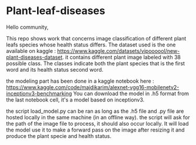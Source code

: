# Plant-leaf-diseases

Hello community,

This repo shows work that concerns image classification of different plant leafs species whose health status differs. The dataset used is the one available on kaggle : https://www.kaggle.com/datasets/vipoooool/new-plant-diseases-dataset. it contains different plant image labeled with 38 possible class. The classes indicate both the plant species that is the first word and its health status second word.

the modeling part has been done in a kaggle notebook here : https://www.kaggle.com/code/majdikarim/alexnet-vgg16-mobilenetv2-inceptionv3-benchmarking
You can download the model in .h5 format from the last notebook cell, it's a model based on inceptionv3.

the script load_model.py can be ran as long as the .h5 file and .py file are hosted locally in the same machine (in an offline way). the script will ask for the path of the image file to process, it should also occur locally. It will load the model use it to make a forward pass on the image after resizing it and produce the plant specie and health status.

